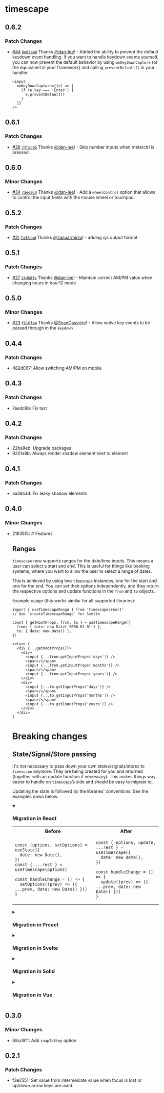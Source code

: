 # timescape

## 0.6.2

### Patch Changes

- [#44](https://github.com/dan-lee/timescape/pull/44) [`8e07ead`](https://github.com/dan-lee/timescape/commit/8e07ead9fe30f16cfdb7be0da6369d786dee06af) Thanks [@dan-lee](https://github.com/dan-lee)! - Added the ability to prevent the default keydown event handling. If you want to handle keydown events yourself, you can now prevent the default behavior by using `onKeyDownCapture` (or the equivalent in your framework) and calling `preventDefault()` in your handler.

  ```tsx
  <input
    onKeyDownCapture={(e) => {
      if (e.key === 'Enter') {
        e.preventDefault()
      }
    }}
  />
  ```

## 0.6.1

### Patch Changes

- [#38](https://github.com/dan-lee/timescape/pull/38) [`74fac65`](https://github.com/dan-lee/timescape/commit/74fac65b95f871e6c37edc6edb0ff16495183903) Thanks [@dan-lee](https://github.com/dan-lee)! - Skip number inputs when meta/ctrl is pressed.

## 0.6.0

### Minor Changes

- [#34](https://github.com/dan-lee/timescape/pull/34) [`7dee0c4`](https://github.com/dan-lee/timescape/commit/7dee0c4b031230a00654d8fc9c96d18318b0d3c9) Thanks [@dan-lee](https://github.com/dan-lee)! - Add a `wheelControl` option that allows to control the input fields with the mouse wheel or touchpad.

## 0.5.2

### Patch Changes

- [#31](https://github.com/dan-lee/timescape/pull/31) [`7a32dad`](https://github.com/dan-lee/timescape/commit/7a32dad8e37dc481d180b5e87169ec0abf3a9304) Thanks [@zanuarmirza](https://github.com/zanuarmirza)! - adding cjs output format

## 0.5.1

### Patch Changes

- [#27](https://github.com/dan-lee/timescape/pull/27) [`24d68fe`](https://github.com/dan-lee/timescape/commit/24d68fe1411de8f1276de8e79a649188618521bf) Thanks [@dan-lee](https://github.com/dan-lee)! - Maintain correct AM/PM value when changing hours in hour12 mode

## 0.5.0

### Minor Changes

- [#23](https://github.com/dan-lee/timescape/pull/23) [`f616faa`](https://github.com/dan-lee/timescape/commit/f616faa325f5d98dc530c030d4d26578adcb01ec) Thanks [@SeanCassiere](https://github.com/SeanCassiere)! - Allow native key events to be passed through in the `keydown`

## 0.4.4

### Patch Changes

- 482d067: Allow switching AM/PM on mobile

## 0.4.3

### Patch Changes

- 7aadd9b: Fix test

## 0.4.2

### Patch Changes

- 22ba9eb: Upgrade packages
- 9201a9b: Always render shadow element next to element

## 0.4.1

### Patch Changes

- aa39a3d: Fix leaky shadow elements

## 0.4.0

### Minor Changes

- 2183515: # Features

  ## Ranges

  `timescape` now supports ranges for the date/time inputs. This means a user can select a start and end. This is useful for things like booking systems, where you want to allow the user to select a range of dates.

  This is achieved by using two `timescape` instances, one for the start and one for the end. You can set their options independently, and they return the respective options and update functions in the `from` and `to` objects.

  Example usage (this works similar for all supported libraries):

  ```tsx
  import { useTimescapeRange } from 'timescape/react'
  // Use `createTimescapeRange` for Svelte

  const { getRootProps, from, to } = useTimescapeRange({
    from: { date: new Date('2000-01-01') },
    to: { date: new Date() },
  })

  return (
    <div {...getRootProps()}>
      <div>
        <input {...from.getInputProps('days')} />
        <span>/</span>
        <input {...from.getInputProps('months')} />
        <span>/</span>
        <input {...from.getInputProps('years')} />
      </div>
      <div>
        <input {...to.getInputProps('days')} />
        <span>/</span>
        <input {...to.getInputProps('months')} />
        <span>/</span>
        <input {...to.getInputProps('years')} />
      </div>
    </div>
  )
  ```

  # Breaking changes

  ## State/Signal/Store passing

  It's not necessary to pass down your own states/signals/stores to `timescape` anymore.
  They are being created for you and returned (together with an update function if necessary). This makes things way easier to handle on `timescape`’s side and should be easy to migrate to.

  Updating the state is followed by the libraries' conventions. See the examples down below.

  <details open>
  <summary><h3>Migration in React</h3></summary>

  <table>
  <tr>
  <th>Before
  <th>After
  <tr>
  <td>

  ```tsx
  const [options, setOptions] = useState({
    date: new Date(),
  })
  const { ...rest } = useTimescape(options)

  const handleChange = () => {
    setOptions((prev) => ({ ...prev, date: new Date() }))
  }
  ```

  <td>

  ```tsx
  const { options, update, ...rest } = useTimescape({
    date: new Date(),
  })

  const handleChange = () => {
    update((prev) => ({ ...prev, date: new Date() }))
  }
  ```

  </table>

  </details>

  <details>
  <summary><h3>Migration in Preact</h3></summary>

  <table>

  <tr>
  <th>Before
  <th>After
  <tr>
  <td>

  ```tsx
  const options = useSignal({ date: new Date() })
  const { ...rest } = useTimescape(options)

  const handleChange = () => {
    options.value = {
      ...options.value,
      date: new Date(),
    }
  }
  ```

  <td>

  ```tsx
  const { options, ...rest } = useTimescape({
    date: new Date(),
  })

  const handleChange = () => {
    options.value = {
      ...options.value,
      date: new Date(),
    }
  }
  ```

  </table>

  </details>

  <details>
  <summary><h3>Migration in Svelte</h3></summary>

  <table>
  <tr>
  <th>Before
  <th>After
  <tr>
  <td>

  ```tsx
  const options = writable({
    date: new Date(),
  })
  const { ...rest } = useTimescape(options)

  const handleChange = () => {
    options.update((options) => ({
      ...options,
      date: new Date(),
    }))
  }
  ```

  <td>

  ```tsx
  const { options, ...rest } = useTimescape({
    date: new Date(),
  })

  const handleChange = () => {
    options.update((options) => ({
      ...options,
      date: new Date(),
    }))
  }
  ```

  </table>
  </details>

  <details>
  <summary><h3>Migration in Solid</h3></summary>

  <table>
  <tr>
  <th>Before
  <th>After
  <tr>
  <td>

  ```tsx
  const [options, setOptions] = createSignal({
    date: new Date(),
  })
  const { ...rest } = useTimescape(options)

  const handleChange = () => {
    setOptions('date', new Date())
    // or object notation: setOptions({ … })
  }
  ```

  <td>

  ```tsx
  const { options, update, ...rest } = useTimescape({
    date: new Date(),
  })

  const handleChange = () => {
    update('date', new Date())
    // or object notation: update({ … })
  }
  ```

  </table>
  </details>

  <details>
  <summary><h3>Migration in Vue</h3></summary>

  <table>
  <tr>
  <th>Before
  <th>After
  <tr>
  <td>

  ```tsx
  const date = ref(new Date())
  const options = reactive({ date })
  const { ...rest } = useTimescape(options)

  // Set later:
  // <button @click="date = new Date()">
  ```

  <td>

  ```tsx
  const { options, ...rest } = useTimescape({
    date: new Date(),
  })

  // Set later:
  // <button @click="options.date = new Date()">
  ```

  </table>
  </details>

## 0.3.0

### Minor Changes

- 68cd9f1: Add `snapToStep` option

## 0.2.1

### Patch Changes

- f3e2551: Set value from intermediate value when focus is lost or up/down arrow keys are used.

